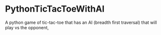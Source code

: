 # PythonTicTacToeWithAI
A python game of tic-tac-toe that has an AI (breadth first traversal) that will play vs the opponent,
